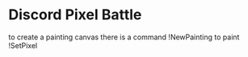 # Discord Pixel Battle
to create a painting canvas there is a command !NewPainting <width> <height>
to paint !SetPixel <x> <y> <color>
